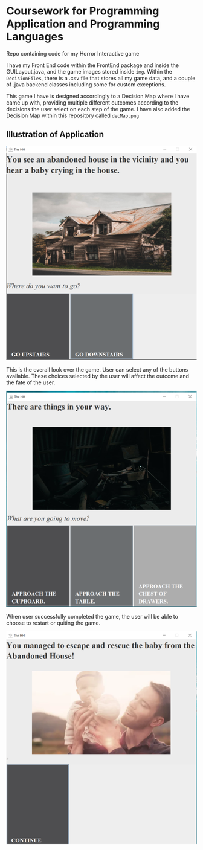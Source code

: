 # Coursework for Programming Application and Programming Languages

Repo containing code for my Horror Interactive game

I have my Front End code within the FrontEnd package and inside the GUILayout.java, and the game images stored inside `img`. Within the `DecisionFiles`, there is a .csv file that stores all my game data, and a couple of .java backend classes including some for custom exceptions.

This game I have is designed accordingly to a Decision Map where I have came up with, providing multiple different outcomes according to the decisions the user select on each step of the game. I have also added the Decision Map within this repository called `decMap.png`

## Illustration of Application

![Overview of Game](/images/sample1.png)

This is the overall look over the game. User can select any of the buttons available. These choices selected by the user will affect the outcome and the fate of the user.

![Overview of Game](/images/sample2.png)

When user successfully completed the game, the user will be able to choose to restart or quiting the game.

![Win Screen](/images/win.png)
